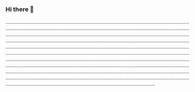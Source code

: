### Hi there 👋

.............................................................................................................................................................................................................................................................................................................................................................................................................................................................................................................................................................................................................................................................................................................................................................................................................................................................................................................................................................................................................................................................................................................................................................................................................................................................................................................................................................................................